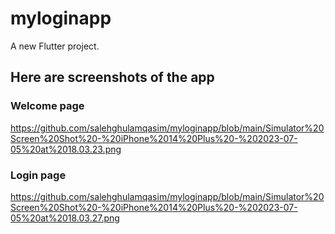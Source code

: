 # myloginapp

A new Flutter project.

## Here are screenshots of the app

### Welcome page
https://github.com/salehghulamqasim/myloginapp/blob/main/Simulator%20Screen%20Shot%20-%20iPhone%2014%20Plus%20-%202023-07-05%20at%2018.03.23.png


### Login page
https://github.com/salehghulamqasim/myloginapp/blob/main/Simulator%20Screen%20Shot%20-%20iPhone%2014%20Plus%20-%202023-07-05%20at%2018.03.27.png
